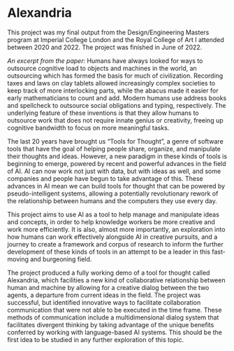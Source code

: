 # Alexandria
This project was my final output from the Design/Engineering Masters program at Imperial College London and the Royal College of Art I attended between 2020 and 2022. The project was finished in June of 2022.

_An excerpt from the paper:_
Humans have always looked for ways to outsource cognitive load to objects and machines in the
world, an outsourcing which has formed the basis for much of civilization. Recording taxes and
laws on clay tablets allowed increasingly complex societies to keep track of more interlocking
parts, while the abacus made it easier for early mathematicians to count and add. Modern humans
use address books and spellcheck to outsource social obligations and typing, respectively. The
underlying feature of these inventions is that they allow humans to outsource work that does not
require innate genius or creativity, freeing up cognitive bandwidth to focus on more meaningful
tasks.

The last 20 years have brought us “Tools for Thought”, a genre of software tools that have the
goal of helping people share, organize, and manipulate their thoughts and ideas. However, a new
paradigm in these kinds of tools is beginning to emerge, powered by recent and powerful advances
in the field of AI. AI can now work not just with data, but with ideas as well, and some companies
and people have begun to take advantage of this. These advances in AI mean we can build tools for
thought that can be powered by pseudo-intelligent systems, allowing a potentially revolutionary
rework of the relationship between humans and the computers they use every day.

This project aims to use AI as a tool to help manage and manipulate ideas and concepts, in
order to help knowledge workers be more creative and work more efficiently. It is also, almost
more importantly, an exploration into how humans can work effectively alongside AI in creative
pursuits, and a journey to create a framework and corpus of research to inform the further
development of these kinds of tools in an attempt to be a leader in this fast-moving and burgeoning
field.

The project produced a fully working demo of a tool for thought called Alexandria, which
facilities a new kind of collaborative relationship between human and machine by allowing for a
creative dialog between the two agents, a departure from current ideas in the field. The project
was successful, but identified innovative ways to facilitate collaboration communication that
were not able to be executed in the time frame. These methods of communication include a
multidimensional dialog system that facilitates divergent thinking by taking advantage of the
unique benefits conferred by working with language-based AI systems. This should be the first idea
to be studied in any further exploration of this topic.